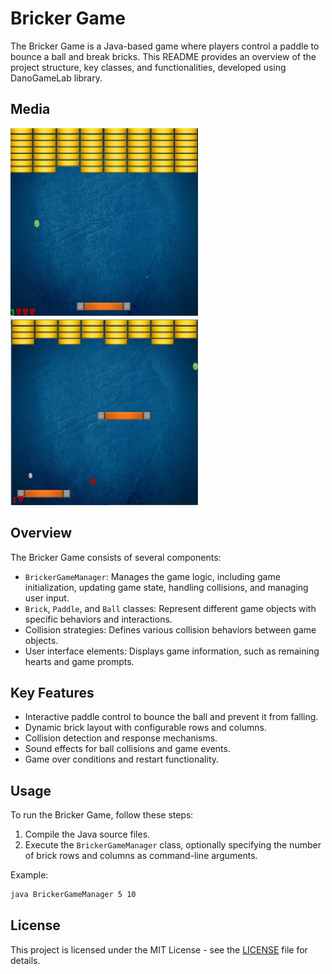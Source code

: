 # Bricker Game

The Bricker Game is a Java-based game where players control a paddle to bounce a ball and break bricks. This README provides an overview of the project structure, key classes, and functionalities,
developed using DanoGameLab library.

## Media
<img src="readme_files/readmeImg2.jpeg" alt="Description of Image" width="300" height="300">
<img src="readme_files/readmeImg4.jpeg" alt="Description of Image" width="300" height="300">

## Overview

The Bricker Game consists of several components:
- `BrickerGameManager`: Manages the game logic, including game initialization, updating game state, handling collisions, and managing user input.
- `Brick`, `Paddle`, and `Ball` classes: Represent different game objects with specific behaviors and interactions.
- Collision strategies: Defines various collision behaviors between game objects.
- User interface elements: Displays game information, such as remaining hearts and game prompts.

## Key Features

- Interactive paddle control to bounce the ball and prevent it from falling.
- Dynamic brick layout with configurable rows and columns.
- Collision detection and response mechanisms.
- Sound effects for ball collisions and game events.
- Game over conditions and restart functionality.

## Usage

To run the Bricker Game, follow these steps:
1. Compile the Java source files.
2. Execute the `BrickerGameManager` class, optionally specifying the number of brick rows and columns as command-line arguments.

Example:
```bash
java BrickerGameManager 5 10
```

## License
This project is licensed under the MIT License - see the [LICENSE](https://choosealicense.com/licenses/mit/) file for details.
